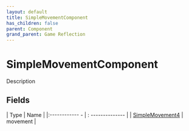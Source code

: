 ```yaml
---
layout: default
title: SimpleMovementComponent
has_children: false
parent: Component
grand_parent: Game Reflection
---
```

# SimpleMovementComponent
Description 

## Fields
| Type | Name |
|:------------ - | : -------------- |
| [SimpleMovement4](game-reflection/components/simple_movement4.md) | movement |
